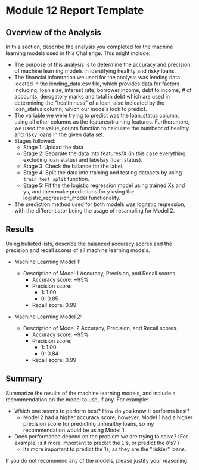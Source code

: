 # Module 12 Report Template

## Overview of the Analysis

In this section, describe the analysis you completed for the machine learning models used in this Challenge. This might include:

* The purpose of this analysis is to determine the accuracy and precision of machine learning models in identifying healhty and risky loans. 
* The financial infomration we used for the analysis was lending data located in the lending_data.csv file, which provides data for factors including: loan size, interest rate, borrower income, debt to income, # of accounts, derogatory marks and total in debt which are used in determining the "healthiness" of a loan, also indicated by the loan_status column, which our models look to predict. 
* The variable we were trying to predict was the loan_status column, using all other columns as the features/training features. Furtheremore, we used the value_counts function to calculate the numbebr of healhty and risky loans in the given data set. 
* Stages followed:
  * Stage 1: Upload the data
  * Stage 2: Separate the data into features/X (in this case everything excluding loan status) and labels/y (loan status).
  * Stage 3: Check the balance for the label.
  * Stage 4: Split the data into training and testing datasets by using `train_test_split` function. 
  * Stage 5: Fit the the logistic regression model using trained Xs and ys, and then make predictions for y using the logistic_regression_model functionality. 
* The prediction method used for both models was logitstic regression, with the differentiator being the usage of resampling for Model 2.  

## Results

Using bulleted lists, describe the balanced accuracy scores and the precision and recall scores of all machine learning models.

* Machine Learning Model 1:
  * Description of Model 1 Accuracy, Precision, and Recall scores.
      * Accuracy score: ~95%
      * Precision score: 
          * 1: 1.00 
          * 0: 0.85
      * Recall score: 0.99

* Machine Learning Model 2:
  * Description of Model 2 Accuracy, Precision, and Recall scores.
      * Accuracy score: ~95%
      * Precision score:
          * 1: 1.00 
          * 0: 0.84
      * Recall score: 0.99

## Summary

Summarize the results of the machine learning models, and include a recommendation on the model to use, if any. For example:
* Which one seems to perform best? How do you know it performs best?
    * Model 2 had a higher accuracy score, however, Model 1 had a higher precision score for predicting unhealthy loans, so my recommendation would be using Model 1. 
* Does performance depend on the problem we are trying to solve? (For example, is it more important to predict the `1`'s, or predict the `0`'s? )
    * Its more important to predict the 1s, as they are the "riskier" loans. 

If you do not recommend any of the models, please justify your reasoning.

